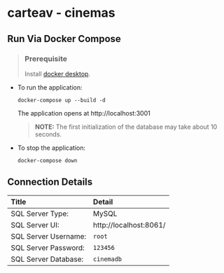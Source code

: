 # carteav - cinemas

## Run Via Docker Compose

> ### Prerequisite
> Install [docker desktop](https://docs.docker.com/desktop/).

  - To run the application:

    ```
    docker-compose up --build -d
    ```
    
    The application opens at http://localhost:3001

    > **NOTE:** The first initialization of the database may take about 10 seconds.

  - To stop the application:

    ```
    docker-compose down
    ```

## Connection Details

|Title|Detail|
|:---|:---|
|SQL Server Type:|MySQL|
|SQL Server UI:|http://localhost:8061/|
|SQL Server Username:|`root`|
|SQL Server Password:|`123456`|
|SQL Server Database:|`cinemadb`|
